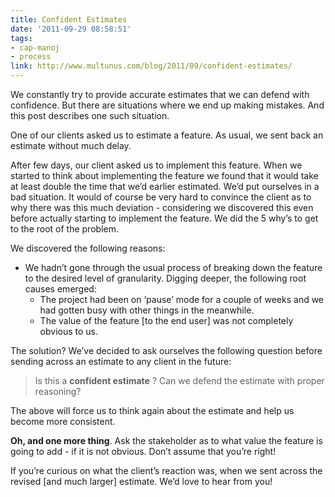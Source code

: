 ```yaml
---
title: Confident Estimates
date: '2011-09-29 08:58:51'
tags:
- cap-manoj
- process
link: http://www.multunus.com/blog/2011/09/confident-estimates/
---
```


We constantly try to provide accurate estimates that we can defend with confidence. But there are situations where we end up making mistakes. And this post describes one such situation.

One of our clients asked us to estimate a feature. As usual, we sent back an estimate without much delay.

After few days, our client asked us to implement this feature. When we started to think about implementing the feature we found that it would take at least double the time that we’d earlier estimated. We’d put ourselves in a bad situation. It would of course be very hard to convince the client as to why there was this much deviation - considering we discovered this even before actually starting to implement the feature. We did the 5 why’s to get to the root of the problem.

We discovered the following reasons:

- We hadn’t gone through the usual process of breaking down the feature to the desired level of granularity. Digging deeper, the following root causes emerged:
	- The project had been on ‘pause’ mode for a couple of weeks and we had gotten busy with other things in the meanwhile.
	- The value of the feature [to the end user] was not completely obvious to us.

The solution? We’ve decided to ask ourselves the following question before sending across an estimate to any client in the future:

> Is this a **confident estimate** ? Can we defend the estimate with proper reasoning?

The above will force us to think again about the estimate and help us become more consistent.


**Oh, and one more thing**. Ask the stakeholder as to what value the feature is going to add - if it is not obvious. Don’t assume that you’re right!

If you’re curious on what the client’s reaction was, when we sent across the revised [and much larger] estimate. We’d love to hear from you!
